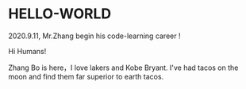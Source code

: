 # HELLO-WORLD
2020.9.11, Mr.Zhang begin his code-learning career !

Hi Humans!

Zhang Bo is here，I love lakers and Kobe Bryant. 
I've had tacos on the moon and find them far superior to earth tacos.

